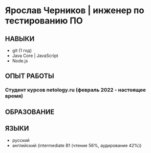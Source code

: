 # Ярослав Черников  |  инженер по тестированию ПО

## НАВЫКИ
* git (1 год)
* Java Core | JavaScript
* Node.js

## ОПЫТ РАБОТЫ
### Студент курсов netology.ru (февраль 2022 - настоящее время)
###

## ОБРАЗОВАНИЕ
###
###

## ЯЗЫКИ
* русский
* английский (intermediate B1 (чтение 56%, аудирование 42%))
